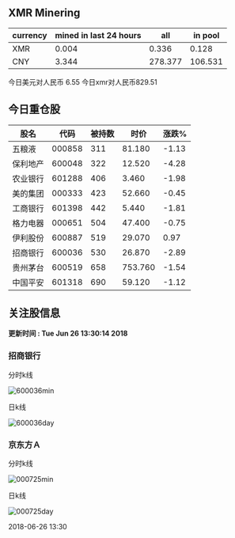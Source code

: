 ## XMR Minering

|currency|mined in last 24 hours|all|in pool|
|---|---|---|---|
|XMR|0.004|0.336|0.128|
|CNY|3.344|278.377|106.531|

今日美元对人民币 6.55	今日xmr对人民币829.51


## 今日重仓股 

|股名|代码|被持数|时价|涨跌%|
|---|---|---|---|---|
|五粮液|000858|311|81.180|-1.13|
|保利地产|600048|322|12.520|-4.28|
|农业银行|601288|406|3.460|-1.98|
|美的集团|000333|423|52.660|-0.45|
|工商银行|601398|442|5.440|-1.81|
|格力电器|000651|504|47.400|-0.75|
|伊利股份|600887|519|29.070|0.97|
|招商银行|600036|530|26.870|-2.89|
|贵州茅台|600519|658|753.760|-1.54|
|中国平安|601318|690|59.120|-1.12|

## 关注股信息
**更新时间 : Tue Jun 26 13:30:14 2018**
### 招商银行 
分时k线

![600036min](http://image.sinajs.cn/newchart/min/n/sh600036.gif)

日k线

![600036day](http://image.sinajs.cn/newchart/daily/n/sh600036.gif)

### 京东方Ａ 
分时k线

![000725min](http://image.sinajs.cn/newchart/min/n/sz000725.gif)

日k线

![000725day](http://image.sinajs.cn/newchart/daily/n/sz000725.gif)

2018-06-26 13:30